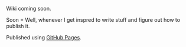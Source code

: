 Wiki coming soon.

Soon = Well, whenever I get inspred to write stuff and figure out how to publish it.

Published using [GitHub Pages](https://pages.github.com/).
